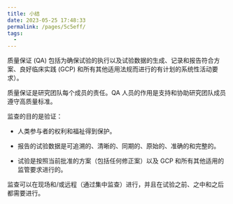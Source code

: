 ```yaml
---
title: 小结
date: 2023-05-25 17:48:33
permalink: /pages/5c5eff/
tags:
  - 
---
```

质量保证 (QA) 包括为确保试验的执行以及试验数据的生成、记录和报告符合方案、良好临床实践 (GCP) 和所有其他适用法规而进行的有计划的系统性活动要求）。

质量保证是研究团队每个成员的责任。QA 人员的作用是支持和协助研究团队成员遵守高质量标准。

监查的目的是验证：

  * 人类参与者的权利和福祉得到保护。

  * 报告的试验数据是可追溯的、清晰的、同期的、原始的、准确的和完整的。

  * 试验是按照当前批准的方案（包括任何修正案）以及 GCP 和所有其他适用的监管要求进行的。

监查可以在现场和/或远程（通过集中监查）进行，并且在试验之前、之中和之后都需要进行。